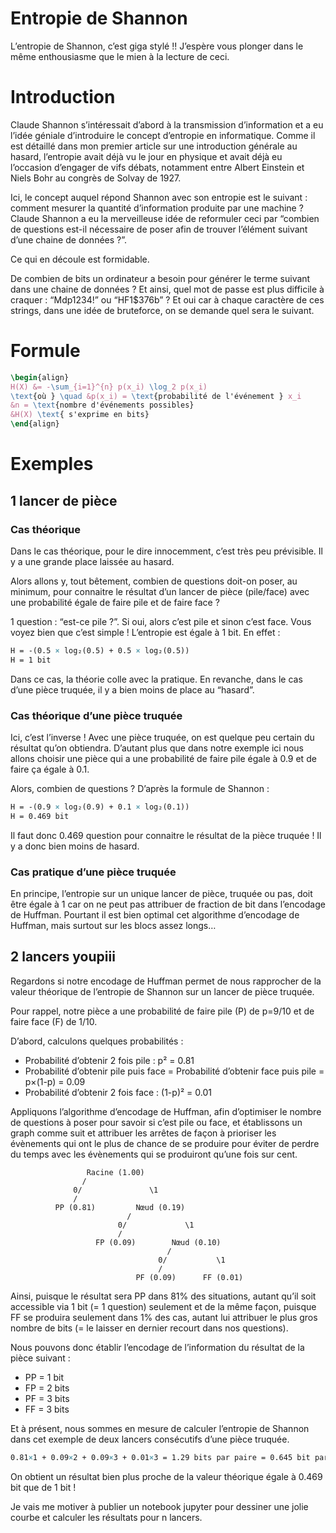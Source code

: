 
# Entropie de Shannon

L’entropie de Shannon, c’est giga stylé !! J’espère vous plonger dans le même enthousiasme que le mien à la lecture de ceci.

# Introduction

Claude Shannon s’intéressait d’abord à la transmission d’information et a eu l’idée géniale d’introduire le concept d’entropie en informatique. Comme il est détaillé dans mon premier article sur une introduction générale au hasard, l’entropie avait déjà vu le jour en physique et avait déjà eu l’occasion d’engager de vifs débats, notamment entre Albert Einstein et Niels Bohr au congrès de Solvay de 1927.

Ici, le concept auquel répond Shannon avec son entropie est le suivant : comment mesurer la quantité d’information produite par une machine ? Claude Shannon a eu la merveilleuse idée de reformuler ceci par “combien de questions est-il nécessaire de poser afin de trouver l’élément suivant d’une chaine de données ?”.

Ce qui en découle est formidable.

De combien de bits un ordinateur a besoin pour générer le terme suivant dans une chaine de données ? Et ainsi, quel mot de passe est plus difficile à craquer : “Mdp1234!” ou “HF1$376b” ? Et oui car à chaque caractère de ces strings, dans une idée de bruteforce, on se demande quel sera le suivant.

# Formule

```latex
\begin{align}
H(X) &= -\sum_{i=1}^{n} p(x_i) \log_2 p(x_i) 
\text{où } \quad &p(x_i) = \text{probabilité de l'événement } x_i 
&n = \text{nombre d'événements possibles} 
&H(X) \text{ s'exprime en bits}
\end{align}
```

# Exemples

## 1 lancer de pièce

### Cas théorique

Dans le cas théorique, pour le dire innocemment, c’est très peu prévisible. Il y a une grande place laissée au hasard.

Alors allons y, tout bêtement, combien de questions doit-on poser, au minimum, pour connaitre le résultat d’un lancer de pièce (pile/face) avec une probabilité égale de faire pile et de faire face ?

1 question : “est-ce pile ?”. Si oui, alors c’est pile et sinon c’est face. Vous voyez bien que c’est simple ! L’entropie est égale à 1 bit. En effet :

```latex
H = -(0.5 × log₂(0.5) + 0.5 × log₂(0.5))
H = 1 bit
```

Dans ce cas, la théorie colle avec la pratique. En revanche, dans le cas d’une pièce truquée, il y a bien moins de place au “hasard”.

### Cas théorique d’une pièce truquée

Ici, c’est l’inverse ! Avec une pièce truquée, on est quelque peu certain du résultat qu’on obtiendra. D’autant plus que dans notre exemple ici nous allons choisir une pièce qui a une probabilité de faire pile égale à 0.9 et de faire ça égale à 0.1.

Alors, combien de questions ? D’après la formule de Shannon :

```latex
H = -(0.9 × log₂(0.9) + 0.1 × log₂(0.1))
H = 0.469 bit
```

Il faut donc 0.469 question pour connaitre le résultat de la pièce truquée ! Il y a donc bien moins de hasard.

### Cas pratique d’une pièce truquée

En principe, l’entropie sur un unique lancer de pièce, truquée ou pas, doit être égale à 1 car on ne peut pas attribuer de fraction de bit dans l’encodage de Huffman. Pourtant il est bien optimal cet algorithme d’encodage de Huffman, mais surtout sur les blocs assez longs…

## 2 lancers youpiii

Regardons si notre encodage de Huffman permet de nous rapprocher de la valeur théorique de l’entropie de Shannon sur un lancer de pièce truquée.

Pour rappel, notre pièce a une probabilité de faire pile (P) de p=9/10 et de faire face (F) de 1/10.

D’abord, calculons quelques probabilités :

- Probabilité d’obtenir 2 fois pile : p² = 0.81
- Probabilité d’obtenir pile puis face = Probabilité d’obtenir face puis pile = p×(1-p) = 0.09
- Probabilité d’obtenir 2 fois face : (1-p)² = 0.01

Appliquons l’algorithme d’encodage de Huffman, afin d’optimiser le nombre de questions à poser pour savoir si c’est pile ou face, et établissons un graph comme suit et attribuer les arrêtes de façon à prioriser les évènements qui ont le plus de chance de se produire pour éviter de perdre du temps avec les évènements qui se produiront qu’une fois sur cent.

```plaintext
                 Racine (1.00)
                /             
              0/               \1
              /                 
          PP (0.81)         Nœud (0.19)
                          /           
                        0/             \1  
                        /               
                   FP (0.09)        Nœud (0.10)
                                   /         
                                 0/           \1
                                 /             
                            PF (0.09)      FF (0.01)
```

Ainsi, puisque le résultat sera PP dans 81% des situations, autant qu’il soit accessible via 1 bit (= 1 question) seulement et de la même façon, puisque FF se produira seulement dans 1% des cas, autant lui attribuer le plus gros nombre de bits (= le laisser en dernier recourt dans nos questions).

Nous pouvons donc établir l’encodage de l’information du résultat de la pièce suivant :

- PP = 1 bit
- FP = 2 bits
- PF = 3 bits
- FF = 3 bits

Et à présent, nous sommes en mesure de calculer l’entropie de Shannon dans cet exemple de deux lancers consécutifs d’une pièce truquée.

```latex
0.81×1 + 0.09×2 + 0.09×3 + 0.01×3 = 1.29 bits par paire = 0.645 bit par lancer
```

On obtient un résultat bien plus proche de la valeur théorique égale à 0.469 bit que de 1 bit !

Je vais me motiver à publier un notebook jupyter pour dessiner une jolie courbe et calculer les résultats pour n lancers.